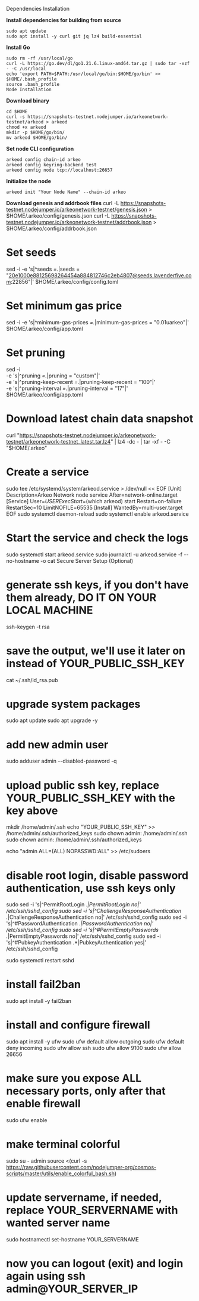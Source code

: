 Dependencies Installation

**Install dependencies for building from source**
```
sudo apt update
sudo apt install -y curl git jq lz4 build-essential
```

**Install Go**
```
sudo rm -rf /usr/local/go
curl -L https://go.dev/dl/go1.21.6.linux-amd64.tar.gz | sudo tar -xzf - -C /usr/local
echo 'export PATH=$PATH:/usr/local/go/bin:$HOME/go/bin' >> $HOME/.bash_profile
source .bash_profile
Node Installation
```

**Download binary**
```
cd $HOME
curl -s https://snapshots-testnet.nodejumper.io/arkeonetwork-testnet/arkeod > arkeod
chmod +x arkeod
mkdir -p $HOME/go/bin/
mv arkeod $HOME/go/bin/
```

**Set node CLI configuration**
```
arkeod config chain-id arkeo
arkeod config keyring-backend test
arkeod config node tcp://localhost:26657
```

**Initialize the node**
```
arkeod init "Your Node Name" --chain-id arkeo
```

**Download genesis and addrbook files**
curl -L https://snapshots-testnet.nodejumper.io/arkeonetwork-testnet/genesis.json > $HOME/.arkeo/config/genesis.json
curl -L https://snapshots-testnet.nodejumper.io/arkeonetwork-testnet/addrbook.json > $HOME/.arkeo/config/addrbook.json

# Set seeds
sed -i -e 's|^seeds *=.*|seeds = "20e1000e88125698264454a884812746c2eb4807@seeds.lavenderfive.com:22856"|' $HOME/.arkeo/config/config.toml

# Set minimum gas price
sed -i -e 's|^minimum-gas-prices *=.*|minimum-gas-prices = "0.01uarkeo"|' $HOME/.arkeo/config/app.toml

# Set pruning
sed -i \
  -e 's|^pruning *=.*|pruning = "custom"|' \
  -e 's|^pruning-keep-recent *=.*|pruning-keep-recent = "100"|' \
  -e 's|^pruning-interval *=.*|pruning-interval = "17"|' \
  $HOME/.arkeo/config/app.toml

# Download latest chain data snapshot
curl "https://snapshots-testnet.nodejumper.io/arkeonetwork-testnet/arkeonetwork-testnet_latest.tar.lz4" | lz4 -dc - | tar -xf - -C "$HOME/.arkeo"

# Create a service
sudo tee /etc/systemd/system/arkeod.service > /dev/null << EOF
[Unit]
Description=Arkeo Network node service
After=network-online.target
[Service]
User=$USER
ExecStart=$(which arkeod) start
Restart=on-failure
RestartSec=10
LimitNOFILE=65535
[Install]
WantedBy=multi-user.target
EOF
sudo systemctl daemon-reload
sudo systemctl enable arkeod.service

# Start the service and check the logs
sudo systemctl start arkeod.service
sudo journalctl -u arkeod.service -f --no-hostname -o cat
Secure Server Setup (Optional)

# generate ssh keys, if you don't have them already, DO IT ON YOUR LOCAL MACHINE
ssh-keygen -t rsa

# save the output, we'll use it later on instead of YOUR_PUBLIC_SSH_KEY
cat ~/.ssh/id_rsa.pub
# upgrade system packages
sudo apt update
sudo apt upgrade -y

# add new admin user
sudo adduser admin --disabled-password -q

# upload public ssh key, replace YOUR_PUBLIC_SSH_KEY with the key above
mkdir /home/admin/.ssh
echo "YOUR_PUBLIC_SSH_KEY" >> /home/admin/.ssh/authorized_keys
sudo chown admin: /home/admin/.ssh
sudo chown admin: /home/admin/.ssh/authorized_keys

echo "admin ALL=(ALL) NOPASSWD:ALL" >> /etc/sudoers

# disable root login, disable password authentication, use ssh keys only
sudo sed -i 's|^PermitRootLogin .*|PermitRootLogin no|' /etc/ssh/sshd_config
sudo sed -i 's|^ChallengeResponseAuthentication .*|ChallengeResponseAuthentication no|' /etc/ssh/sshd_config
sudo sed -i 's|^#PasswordAuthentication .*|PasswordAuthentication no|' /etc/ssh/sshd_config
sudo sed -i 's|^#PermitEmptyPasswords .*|PermitEmptyPasswords no|' /etc/ssh/sshd_config
sudo sed -i 's|^#PubkeyAuthentication .*|PubkeyAuthentication yes|' /etc/ssh/sshd_config

sudo systemctl restart sshd

# install fail2ban
sudo apt install -y fail2ban

# install and configure firewall
sudo apt install -y ufw
sudo ufw default allow outgoing
sudo ufw default deny incoming
sudo ufw allow ssh
sudo ufw allow 9100
sudo ufw allow 26656

# make sure you expose ALL necessary ports, only after that enable firewall
sudo ufw enable

# make terminal colorful
sudo su - admin
source <(curl -s https://raw.githubusercontent.com/nodejumper-org/cosmos-scripts/master/utils/enable_colorful_bash.sh)

# update servername, if needed, replace YOUR_SERVERNAME with wanted server name
sudo hostnamectl set-hostname YOUR_SERVERNAME

# now you can logout (exit) and login again using ssh admin@YOUR_SERVER_IP
